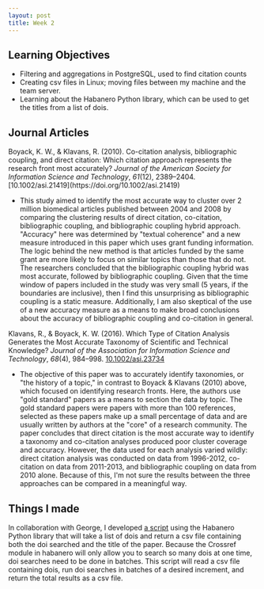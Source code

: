 ```yaml
---
layout: post
title: Week 2
---
```

<h2>Learning Objectives</h2>
<ul>
  <li>Filtering and aggregations in PostgreSQL, used to find citation counts</li>
  <li>Creating csv files in Linux; moving files between my machine and the team server.</li>
  <li>Learning about the Habanero Python library, which can be used to get the titles from a list of dois.</li>
</ul>
<h2>Journal Articles</h2>
Boyack, K. W., & Klavans, R. (2010). Co-citation analysis, bibliographic coupling, and direct citation: Which citation approach represents the research front most accurately? <i>Journal of the American Society for Information Science and Technology</i>, <i>61</i>(12), 2389–2404. [10.1002/asi.21419](https://doi.org/10.1002/asi.21419)
 <ul>
    <li>This study aimed to identify the most accurate way to cluster over 2 million biomedical articles published between 2004 and 2008 by comparing the clustering results of direct citation, co-citation, bibliographic coupling, and bibliographic coupling hybrid approach. "Accuracy" here was determined by "textual coherence" and a new measure introduced in this paper which uses grant funding information. The logic behind the new method is that articles funded by the same grant are more likely to focus on similar topics than those that do not. The researchers concluded that the bibliographic coupling hybrid was most accurate, followed by bibliographic coupling. Given that the time window of papers included in the study was very small (5 years, if the boundaries are inclusive), then I find this unsurprising as bibliographic coupling is a static measure. Additionally, I am also skeptical of the use of a new accuracy measure as a means to make broad conclusions about the accuracy of bibliographic coupling and co-citation in general.</li>
 </ul>

Klavans, R., & Boyack, K. W. (2016). Which Type of Citation Analysis Generates the Most Accurate Taxonomy of Scientific and Technical Knowledge? <i>Journal of the Association for Information Science and Technology</i>, <i>68</i>(4), 984–998. [10.1002/asi.23734](https://doi.org/10.1002/asi.23734)
 <ul>
    <li>The objective of this paper was to accurately identify taxonomies, or "the history of a topic," in contrast to Boyack & Klavans (2010) above, which focused on identifying research fronts. Here, the authors use "gold standard" papers as a means to section the data by topic. The gold standard papers were papers with more than 100 references, selected as these papers make up a small percentage of data and are usually written by authors at the "core" of a research community. The paper concludes that direct citation is the most accurate way to identify a taxonomy and co-citation analyses produced poor cluster coverage and accuracy. However, the data used for each analysis varied wildly: direct citation analysis was conducted on data from 1996-2012, co-citation on data from 2011-2013, and bibliographic coupling on data from 2010 alone. Because of this, I'm not sure the results between the three approaches can be compared in a meaningful way.</li>
 </ul>

<h2>Things I made</h2>
In collaboration with George, I developed <a href="https://github.com/el-wittmer/Scientometrics/blob/main/DOI_TitleSearch">a script</a> using the Habanero Python library that will take a list of dois and return a csv file containing both the doi searched and the title of the paper. Because the Crossref module in habanero will only allow you to search so many dois at one time, doi searches need to be done in batches. This script will read a csv file containing dois, run doi searches in batches of a desired increment, and return the total results as a csv file.
